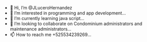 - 👋 Hi, I’m @JLuceroHernandez
- 👀 I’m interested in programming and app development...
- 🌱 I’m currently learning java script...
- 💞️ I’m looking to collaborate on Condominium administrators and maintenance administrators...
- 📫 How to reach me +525534239269...

<!---
JLuceroHernandez/JLuceroHernandez is a ✨ special ✨ repository because its `README.md` (this file) appears on your GitHub profile.
You can click the Preview link to take a look at your changes.
--->
